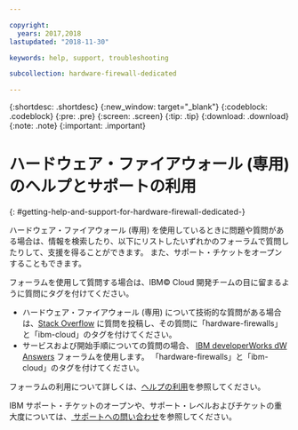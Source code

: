 ```yaml
---

copyright:
  years: 2017,2018
lastupdated: "2018-11-30"

keywords: help, support, troubleshooting

subcollection: hardware-firewall-dedicated

---
```


{:shortdesc: .shortdesc}
{:new_window: target="_blank"}
{:codeblock: .codeblock}
{:pre: .pre}
{:screen: .screen}
{:tip: .tip}
{:download: .download}
{:note: .note}
{:important: .important}

# ハードウェア・ファイアウォール (専用) のヘルプとサポートの利用
{: #getting-help-and-support-for-hardware-firewall-dedicated-}

ハードウェア・ファイアウォール (専用) を使用しているときに問題や質問がある場合は、情報を検索したり、以下にリストしたいずれかのフォーラムで質問したりして、支援を得ることができます。 また、サポート・チケットをオープンすることもできます。

フォーラムを使用して質問する場合は、IBM© Cloud 開発チームの目に留まるように質問にタグを付けてください。

* ハードウェア・ファイアウォール (専用) について技術的な質問がある場合は、[Stack Overflow](https://stackoverflow.com/search?q=hardware-firewalls+ibm-cloud) に質問を投稿し、その質問に「hardware-firewalls」と「ibm-cloud」のタグを付けてください。
* サービスおよび開始手順についての質問の場合、
[IBM developerWorks dW Answers](https://developer.ibm.com/answers/topics/hardware-firewalls.html?smartspace=ibm-cloud) フォーラムを使用します。 「hardware-firewalls」と「ibm-cloud」のタグを付けてください。

フォーラムの利用について詳しくは、[ヘルプの利用](https://{DomainName}/docs/get-support?topic=get-support-using-avatar)を参照してください。

IBM サポート・チケットのオープンや、サポート・レベルおよびチケットの重大度については、[ サポートへの問い合わせ](/docs/get-support?topic=get-support-contacting-bluemix-support-dedicated-local)を参照してください。
